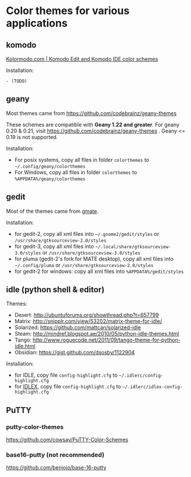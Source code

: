 # Color themes for various applications

## komodo

[Kolormodo.com | Komodo Edit and Komodo IDE color schemes](http://komodocolor.appspot.com/)

Installation:

    - (TODO)

## geany

Most themes came from https://github.com/codebrainz/geany-themes

These schemes are compatible with **Geany 1.22 and greater**. For geany 0.20 & 0.21, visit
https://github.com/codebrainz/geany-themes . Geany <= 0.19 is not supported.

Installation:

  - For posix systems, copy all files in folder `colorthemes` to `~/.config/geany/colorthemes`
  - For Windows, copy all files in folder `colorthemes` to `%APPDATA%/geany/colorthemes`

## gedit

Most of the themes came from [gmate](https://github.com/gmate/gmate).

Installation:

  - for gedit-2, copy all xml files into `~/.gnome2/gedit/styles` or
    `/usr/share/gtksourceview-2.0/styles`
  - for gedit-3, copy all xml files into `~/.local/share/gtksourceview-3.0/styles` or
    `/usr/share/gtksourceview-3.0/styles`
  - for pluma (gedit-2's fork for MATE desktop), copy all xml files into `~/.config/pluma` or
    `/usr/share/gtksourceview-2.0/styles`
  - for gedit-2 for windows: copy all xml files into `%APPDATA%/gedit/styles`
    
      
## idle (python shell & editor)

Themes:

  - Desert:    http://ubuntuforums.org/showthread.php?t=657799
  - Matrix:    http://snipplr.com/view/53202/matrix-theme-for-idle/
  - Solarized: https://github.com/mattcan/solarized-idle
  - Steam:     http://mindref.blogspot.ae/2010/05/python-idle-themes.html
  - Tango:     http://www.roguecode.net/2011/09/tango-theme-for-python-idle.html
  - Obsidian:  https://gist.github.com/dsosby/1122904
    
Installation:

  - for IDLE, copy file `config-highlight.cfg` to `~/.idlerc/config-highlight.cfg`
  - for [IDLEX](http://idlex.sourceforge.net), copy file `config-highlight.cfg` to `~/.idlerc/idlex-config-highlight.cfg`
    

## PuTTY

### putty-color-themes

https://github.com/cowsay/PuTTY-Color-Schemes

### base16-putty (not recommended)

https://github.com/benjojo/base-16-putty
